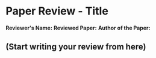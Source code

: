 # Paper Review - Title

**Reviewer's Name:**
**Reviewed Paper:**
**Author of the Paper:**

## (Start writing your review from here)